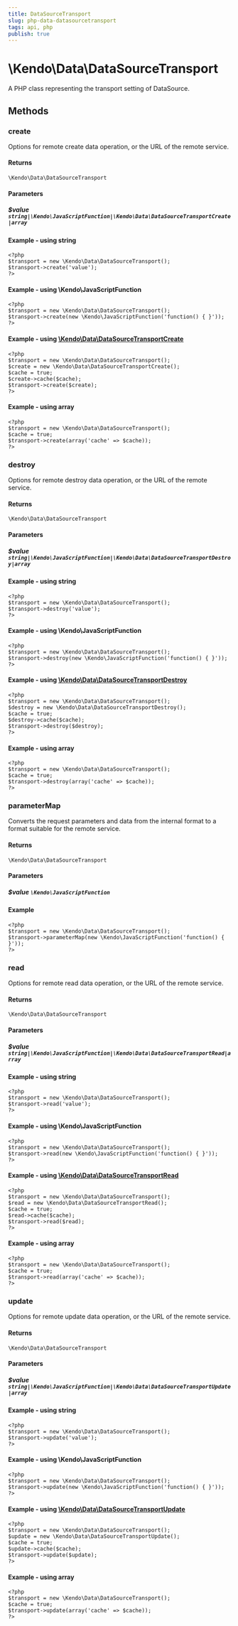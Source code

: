 ```yaml
---
title: DataSourceTransport
slug: php-data-datasourcetransport
tags: api, php
publish: true
---
```


# \Kendo\Data\DataSourceTransport

A PHP class representing the transport setting of DataSource.


## Methods

### create

Options for remote create data operation, or the URL of the remote service.

#### Returns
`\Kendo\Data\DataSourceTransport`

#### Parameters

##### $value `string|\Kendo\JavaScriptFunction|\Kendo\Data\DataSourceTransportCreate|array`




#### Example  - using string
    <?php
    $transport = new \Kendo\Data\DataSourceTransport();
    $transport->create('value');
    ?>

#### Example  - using \Kendo\JavaScriptFunction
    <?php
    $transport = new \Kendo\Data\DataSourceTransport();
    $transport->create(new \Kendo\JavaScriptFunction('function() { }'));
    ?>


#### Example - using [\Kendo\Data\DataSourceTransportCreate](/api/wrappers/php/Kendo/Data/DataSourceTransportCreate)
    <?php
    $transport = new \Kendo\Data\DataSourceTransport();
    $create = new \Kendo\Data\DataSourceTransportCreate();
    $cache = true;
    $create->cache($cache);
    $transport->create($create);
    ?>

#### Example - using array

    <?php
    $transport = new \Kendo\Data\DataSourceTransport();
    $cache = true;
    $transport->create(array('cache' => $cache));
    ?>

### destroy

Options for remote destroy data operation, or the URL of the remote service.

#### Returns
`\Kendo\Data\DataSourceTransport`

#### Parameters

##### $value `string|\Kendo\JavaScriptFunction|\Kendo\Data\DataSourceTransportDestroy|array`




#### Example  - using string
    <?php
    $transport = new \Kendo\Data\DataSourceTransport();
    $transport->destroy('value');
    ?>

#### Example  - using \Kendo\JavaScriptFunction
    <?php
    $transport = new \Kendo\Data\DataSourceTransport();
    $transport->destroy(new \Kendo\JavaScriptFunction('function() { }'));
    ?>


#### Example - using [\Kendo\Data\DataSourceTransportDestroy](/api/wrappers/php/Kendo/Data/DataSourceTransportDestroy)
    <?php
    $transport = new \Kendo\Data\DataSourceTransport();
    $destroy = new \Kendo\Data\DataSourceTransportDestroy();
    $cache = true;
    $destroy->cache($cache);
    $transport->destroy($destroy);
    ?>

#### Example - using array

    <?php
    $transport = new \Kendo\Data\DataSourceTransport();
    $cache = true;
    $transport->destroy(array('cache' => $cache));
    ?>

### parameterMap
Converts the request parameters and data from the internal format to a format suitable for the remote service.

#### Returns
`\Kendo\Data\DataSourceTransport`

#### Parameters

##### $value `\Kendo\JavaScriptFunction`



#### Example 
    <?php
    $transport = new \Kendo\Data\DataSourceTransport();
    $transport->parameterMap(new \Kendo\JavaScriptFunction('function() { }'));
    ?>

### read

Options for remote read data operation, or the URL of the remote service.

#### Returns
`\Kendo\Data\DataSourceTransport`

#### Parameters

##### $value `string|\Kendo\JavaScriptFunction|\Kendo\Data\DataSourceTransportRead|array`




#### Example  - using string
    <?php
    $transport = new \Kendo\Data\DataSourceTransport();
    $transport->read('value');
    ?>

#### Example  - using \Kendo\JavaScriptFunction
    <?php
    $transport = new \Kendo\Data\DataSourceTransport();
    $transport->read(new \Kendo\JavaScriptFunction('function() { }'));
    ?>


#### Example - using [\Kendo\Data\DataSourceTransportRead](/api/wrappers/php/Kendo/Data/DataSourceTransportRead)
    <?php
    $transport = new \Kendo\Data\DataSourceTransport();
    $read = new \Kendo\Data\DataSourceTransportRead();
    $cache = true;
    $read->cache($cache);
    $transport->read($read);
    ?>

#### Example - using array

    <?php
    $transport = new \Kendo\Data\DataSourceTransport();
    $cache = true;
    $transport->read(array('cache' => $cache));
    ?>

### update

Options for remote update data operation, or the URL of the remote service.

#### Returns
`\Kendo\Data\DataSourceTransport`

#### Parameters

##### $value `string|\Kendo\JavaScriptFunction|\Kendo\Data\DataSourceTransportUpdate|array`




#### Example  - using string
    <?php
    $transport = new \Kendo\Data\DataSourceTransport();
    $transport->update('value');
    ?>

#### Example  - using \Kendo\JavaScriptFunction
    <?php
    $transport = new \Kendo\Data\DataSourceTransport();
    $transport->update(new \Kendo\JavaScriptFunction('function() { }'));
    ?>


#### Example - using [\Kendo\Data\DataSourceTransportUpdate](/api/wrappers/php/Kendo/Data/DataSourceTransportUpdate)
    <?php
    $transport = new \Kendo\Data\DataSourceTransport();
    $update = new \Kendo\Data\DataSourceTransportUpdate();
    $cache = true;
    $update->cache($cache);
    $transport->update($update);
    ?>

#### Example - using array

    <?php
    $transport = new \Kendo\Data\DataSourceTransport();
    $cache = true;
    $transport->update(array('cache' => $cache));
    ?>

